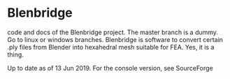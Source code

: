 # Blenbridge
code and docs of the Blenbridge project. The master branch is a dummy. Go to linux or windows branches. Blenbridge is software to convert certain .ply files from Blender into hexahedral mesh suitable for FEA. Yes, it is a thing.

Up to date as of 13 Jun 2019. For the console version, see SourceForge

